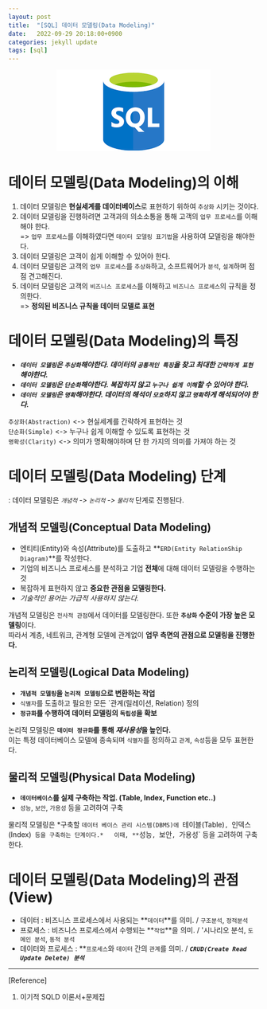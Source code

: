 ```yaml
---
layout: post
title:  "[SQL] 데이터 모델링(Data Modeling)"
date:   2022-09-29 20:18:00+0900
categories: jekyll update
tags: [sql]
---
```

<p align="center"><img src="/assets/img/blog/정보/SQL.png"></p>

# 데이터 모델링(Data Modeling)의 이해
1. 데이터 모델링은 **현실세계를 데이터베이스**로 표현하기 위하여 `추상화` 시키는 것이다.  
2. 데이터 모델링을 진행하려면 고객과의 의소소통을 통해 고객의 `업무 프로세스`를 이해해야 한다.  
 => `업무 프로세스`를 이해하였다면 `데이터 모델링 표기법`을 사용하여 모델링을 해야한다.  
3. 데이터 모델링은 고객이 쉽게 이해할 수 있어야 한다.  
4. 데이터 모델링은 고객의 `업무 프로세스`를 `추상화`하고, 소프트웨어가 `분석`, `설계`하며 점점 견고해진다.  
5. 데이터 모델링은 고객의 `비즈니스 프로세스`를 이해하고 `비즈니스 프로세스`의 규칙을 정의한다.  
 => **정의된 비즈니스 규칙을 데이터 모델로 표현**  

# 데이터 모델링(Data Modeling)의 특징
- ***`데이터 모델링`은 `추상화`해야한다. 데이터의 `공통적인 특징`을 찾고 최대한 `간략하게 표현`해야한다.***  
- ***`데이터 모델링`은 `단순화`해야한다. 복잡하지 않고 `누구나 쉽게 이해`할 수 있어야 한다.***  
- ***`데이터 모델링`은 `명확`해야한다. 데이터의 해석이 `모호`하지 않고 `명확`하게 해석되어야 한다.***  
  
`추상화(Abstraction)` <-> 현실세계를 간략하게 표현하는 것  
`단순화(Simple)` <-> 누구나 쉽게 이해할 수 있도록 표현하는 것  
`명확성(Clarity)` <-> 의미가 명확해야하며 단 한 가지의 의미를 가져야 하는 것  

# 데이터 모델링(Data Modeling) 단계
 : 데이터 모델링은 *`개념적` ->  `논리적` -> `물리적`* 단계로 진행된다.

## 개념적 모델링(Conceptual Data Modeling)
- 엔티티(Entity)와 속성(Attribute)를 도출하고 **`ERD(Entity RelationShip Diagram)`**를 작성한다.  
- 기업의 비즈니스 프로세스를 분석하고 기업 **전체**에 대해 데이터 모델링을 수행하는 것  
- 복잡하게 표현하지 않고 **중요한 관점을 모델링한다.**  
- *기술적인 용어는 가급적 사용하지 않는다.*  
  
개념적 모델링은 `전사적 관점`에서 데이터를 모델링한다. 또한 **`추상화` 수준이 가장 높은 모델링**이다.  
따라서 계층, 네트워크, 관계형 모델에 관계없이 **업무 측면의 관점으로 모델링을 진행한다.**  

## 논리적 모델링(Logical Data Modeling)
- **`개념적 모델링`을 `논리적 모델링`으로 변환하는 작업**  
- `식별자`를 도출하고 필요한 모든 `관계(릴레이션, Relation) 정의  
- **`정규화`를 수행하여 데이터 모델링의 `독립성`을 확보**  
  
논리적 모델링은 **`데이터 정규화`를 통해 *재사용성*을 높인다.**  
이는 특정 데이터베이스 모델에 종속되며 `식별자`를 정의하고 `관계`, `속성`등을 모두 표현한다.  

## 물리적 모델링(Physical Data Modeling)
- **`데이터베이스`를 실제 구축하는 작업. (Table, Index, Function etc..)**  
- `성능`, `보안`, `가용성` 등을 고려하여 구축  
  
물리적 모델링은 *구축할 `데이터 베이스 관리 시스템(DBMS)에 `테이블(Table)`, `인덱스(Index)` 등을 구축하는 단계이다.*  
이때, **`성능`, `보안`, `가용성` 등을 고려하여 구축한다.  

# 데이터 모델링(Data Modeling)의 관점(View)
- 데이터 : 비즈니스 프로세스에서 사용되는 **`데이터`**를 의미. / `구조분석`, `정적분석`  
- 프로세스 : 비즈니스 프로세스에서 수행되는 **`작업`**을 의미. / '시나리오 분석, `도메인 분석`, `동적 분석`  
- 데이터와 프로세스 : **`프로세스`와 `데이터` 간의 `관계`를 의미. / ***`CRUD(Create Read Update Delete) 분석`***  


---
[Reference]  
1) 이기적 SQLD 이론서+문제집  